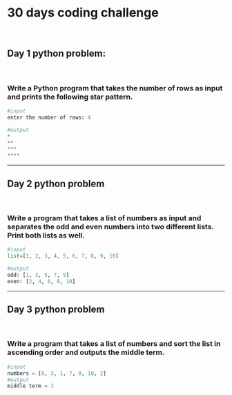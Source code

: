 <h1>30 days coding challenge</h1>
<br/>
<h2>Day 1 python problem:</h2> 
<br/>
<h3>Write a Python program that takes the number of rows as input and prints the following star pattern.</h3>

```python
#input
enter the number of rows: 4

#output
*
**
***
****
```

<hr/>
<h2>Day 2 python problem</h2>
<br/>
<h3>Write a program that takes a list of numbers as input and separates the odd and even numbers into two different lists. Print both lists as well.</h3>

```python
#input
list=[1, 2, 3, 4, 5, 6, 7, 8, 9, 10]

#output
odd: [1, 3, 5, 7, 9]
even: [2, 4, 6, 8, 10]
```

<hr/>
<h2>Day 3 python problem</h2>
<br/>
<h3>Write a program that takes a list of numbers and sort the list in ascending order and outputs the middle term.</h3>

```python
#input
numbers = [8, 3, 1, 7, 0, 10, 2]
#output
middle term = 3
```
